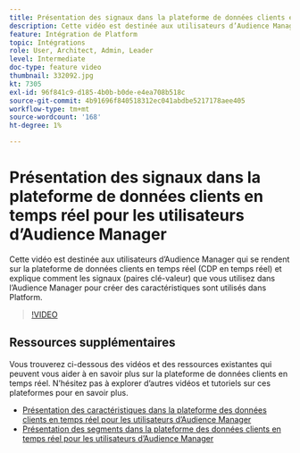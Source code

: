 ```yaml
---
title: Présentation des signaux dans la plateforme de données clients en temps réel pour les utilisateurs d’Audience Manager
description: Cette vidéo est destinée aux utilisateurs d’Audience Manager qui se rendent sur la plateforme de données clients en temps réel (CDP en temps réel) et explique comment les signaux (paires clé-valeur) que vous utilisez dans l’Audience Manager pour créer des caractéristiques sont utilisés dans Platform.
feature: Intégration de Platform
topic: Intégrations
role: User, Architect, Admin, Leader
level: Intermediate
doc-type: feature video
thumbnail: 332092.jpg
kt: 7305
exl-id: 96f841c9-d185-4b0b-b0de-e4ea708b518c
source-git-commit: 4b91696f840518312ec041abdbe5217178aee405
workflow-type: tm+mt
source-wordcount: '168'
ht-degree: 1%

---
```


# Présentation des signaux dans la plateforme de données clients en temps réel pour les utilisateurs d’Audience Manager

Cette vidéo est destinée aux utilisateurs d’Audience Manager qui se rendent sur la plateforme de données clients en temps réel (CDP en temps réel) et explique comment les signaux (paires clé-valeur) que vous utilisez dans l’Audience Manager pour créer des caractéristiques sont utilisés dans Platform.

>[!VIDEO](https://video.tv.adobe.com/v/332092/?quality=12&learn=on)

## Ressources supplémentaires

Vous trouverez ci-dessous des vidéos et des ressources existantes qui peuvent vous aider à en savoir plus sur la plateforme de données clients en temps réel. N’hésitez pas à explorer d’autres vidéos et tutoriels sur ces plateformes pour en savoir plus.

* [Présentation des caractéristiques dans la plateforme des données clients en temps réel pour les utilisateurs d’Audience Manager](https://experienceleague.adobe.com/docs/audience-manager-learn/tutorials/other-integrations/integrating-with-rtcdp/rtcdp-traits-for-aam-users.html?lang=en#other-integrations)
* [Présentation des segments dans la plateforme des données clients en temps réel pour les utilisateurs d’Audience Manager](https://experienceleague.adobe.com/docs/audience-manager-learn/tutorials/other-integrations/integrating-with-rtcdp/rtcdp-segments-for-aam-users.html?lang=en#other-integrations)
